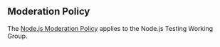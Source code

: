 ## Moderation Policy

The [Node.js Moderation Policy] applies to the Node.js Testing Working Group.

[Node.js Moderation Policy]: https://github.com/nodejs/TSC/blob/master/Moderation-Policy.md